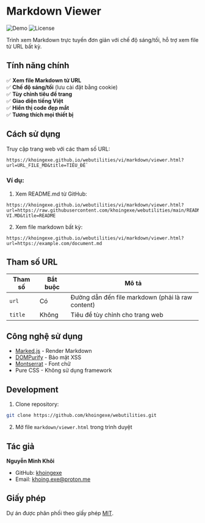 # Markdown Viewer

![Demo](https://img.shields.io/badge/demo-available-green) 
![License](https://img.shields.io/badge/license-MIT-blue)

Trình xem Markdown trực tuyến đơn giản với chế độ sáng/tối, hỗ trợ xem file từ URL bất kỳ.

## Tính năng chính

✅ **Xem file Markdown từ URL**  
✅ **Chế độ sáng/tối** (lưu cài đặt bằng cookie)  
✅ **Tùy chỉnh tiêu đề trang**  
✅ **Giao diện tiếng Việt**  
✅ **Hiển thị code đẹp mắt**  
✅ **Tương thích mọi thiết bị**  

## Cách sử dụng

Truy cập trang web với các tham số URL:

```
https://khoingexe.github.io/webutilities/vi/markdown/viewer.html?url=URL_FILE_MD&title=TIÊU_ĐỀ
```

### Ví dụ:

1. Xem README.md từ GitHub:
```
https://khoingexe.github.io/webutilities/vi/markdown/viewer.html?url=https://raw.githubusercontent.com/khoingexe/webutilities/main/README-VI.MD&title=README
```

2. Xem file markdown bất kỳ:
```
https://khoingexe.github.io/webutilities/vi/markdown/viewer.html?url=https://example.com/document.md
```

## Tham số URL

| Tham số | Bắt buộc | Mô tả |
|---------|----------|-------|
| `url`   | Có       | Đường dẫn đến file markdown (phải là raw content) |
| `title` | Không    | Tiêu đề tùy chỉnh cho trang web |

## Công nghệ sử dụng

- [Marked.js](https://marked.js.org/) - Render Markdown
- [DOMPurify](https://github.com/cure53/DOMPurify) - Bảo mật XSS
- [Montserrat](https://fonts.google.com/specimen/Montserrat) - Font chữ
- Pure CSS - Không sử dụng framework

## Development

1. Clone repository:
```bash
git clone https://github.com/khoingexe/webutilities.git
```

2. Mở file `markdown/viewer.html` trong trình duyệt

## Tác giả

**Nguyễn Minh Khôi**  
- GitHub: [khoingexe](https://github.com/khoingexe)
- Email: khoing.exe@proton.me

## Giấy phép

Dự án được phân phối theo giấy phép [MIT](LICENSE).
